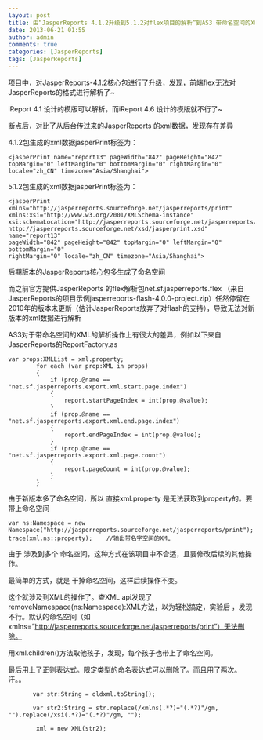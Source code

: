 ```yaml
---
layout: post
title: 由“JasperReports 4.1.2升级到5.1.2对flex项目的解析”到AS3 带命名空间的XML的操作
date: 2013-06-21 01:55
author: admin
comments: true
categories: [JasperReports]
tags: [JasperReports]
---
```

项目中，对JasperReports-4.1.2核心包进行了升级，发现，前端flex无法对JasperReports的格式进行解析了~

iReport 4.1 设计的模版可以解析，而iReport 4.6 设计的模版就不行了~

断点后，对比了从后台传过来的JasperReports 的xml数据，发现存在差异

 

4.1.2包生成的xml数据jasperPrint标签为：

	<jasperPrint name="report13" pageWidth="842" pageHeight="842" topMargin="0" leftMargin="0" bottomMargin="0" rightMargin="0" locale="zh_CN" timezone="Asia/Shanghai">
5.1.2包生成的xml数据jasperPrint标签为：

	<jasperPrint xmlns="http://jasperreports.sourceforge.net/jasperreports/print"
	xmlns:xsi="http://www.w3.org/2001/XMLSchema-instance"
	xsi:schemaLocation="http://jasperreports.sourceforge.net/jasperreports/print
	http://jasperreports.sourceforge.net/xsd/jasperprint.xsd" name="report13"
	pageWidth="842" pageHeight="842" topMargin="0" leftMargin="0" bottomMargin="0"
	rightMargin="0" locale="zh_CN" timezone="Asia/Shanghai">
 

后期版本的JasperReports核心包多生成了命名空间

而之前官方提供JasperReports 的flex解析包net.sf.jasperreports.flex （来自JasperReports的项目示例jasperreports-flash-4.0.0-project.zip）任然停留在2010年的版本未更新（估计JasperReports放弃了对flash的支持），导致无法对新版本的xml数据进行解析

AS3对于带命名空间的XML的解析操作上有很大的差异，例如以下来自JasperReports的ReportFactory.as

    var props:XMLList = xml.property;
			for each (var prop:XML in props)
			{
				if (prop.@name == "net.sf.jasperreports.export.xml.start.page.index")
				{
					report.startPageIndex = int(prop.@value);
				}
				if (prop.@name == "net.sf.jasperreports.export.xml.end.page.index")
				{
					report.endPageIndex = int(prop.@value);
				}
				if (prop.@name == "net.sf.jasperreports.export.xml.page.count")
				{
					report.pageCount = int(prop.@value);
				}
			}
 

由于新版本多了命名空间，所以 直接xml.property 是无法获取到property的。要带上命名空间
	
	var ns:Namespace = new Namespace("http://jasperreports.sourceforge.net/jasperreports/print");
	trace(xml.ns::property);    //输出带名字空间的XML
 
由于 涉及到多个 命名空间，这种方式在该项目中不合适，且要修改后续的其他操作。

最简单的方式，就是 干掉命名空间，这样后续操作不变。

这个就涉及到XML的操作了。查XML api发现了removeNamespace(ns:Namespace):XML方法，以为轻松搞定，实验后 ，发现 不行。默认的命名空间（如 xmlns=”http://jasperreports.sourceforge.net/jasperreports/print”）无法删除。


用xml.children()方法取他孩子，发现，每个孩子也带上了命名空间。

 

最后用上了正则表达式。限定类型的命名表达式可以删除了。而且用了两次。汗。。

           var str:String = oldxml.toString();

           var str2:String = str.replace(/xmlns(.*?)="(.*?)"/gm, "").replace(/xsi(.*?)="(.*?)"/gm, "");

            xml = new XML(str2);